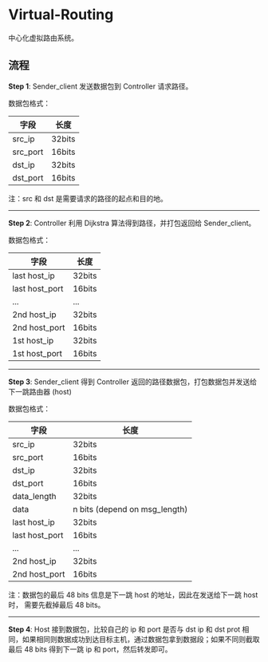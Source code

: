 # Virtual-Routing

中心化虚拟路由系统。

## 流程

**Step 1**: Sender_client 发送数据包到 Controller 请求路径。

数据包格式：

|字段|长度|
|---|---|
| src_ip | 32bits |
| src_port | 16bits |
| dst_ip | 32bits |
| dst_port | 16bits |

注：src 和 dst 是需要请求的路径的起点和目的地。

---

**Step 2**: Controller 利用 Dijkstra 算法得到路径，并打包返回给 Sender_client。

数据包格式：

|字段|长度|
|---|---|
| last host_ip | 32bits |
| last host_port | 16bits |
| ... | ... |
| 2nd host_ip | 32bits |
| 2nd host_port | 16bits |
| 1st host_ip | 32bits |
| 1st host_port | 16bits |

---

**Step 3**: Sender_client 得到 Controller 返回的路径数据包，打包数据包并发送给下一跳路由器 (host)

数据包格式：

|字段|长度|
|---|---|
| src_ip | 32bits |
| src_port | 16bits |
| dst_ip | 32bits |
| dst_port | 16bits |
| data_length | 32bits |
| data | n bits (depend on msg_length) |
| last host_ip | 32bits |
| last host_port | 16bits |
| ... | ... |
| 2nd host_ip | 32bits |
| 2nd host_port | 16bits |

注：数据包的最后 48 bits 信息是下一跳 host 的地址，因此在发送给下一跳 host 时， 需要先截掉最后 48 bits。

---

**Step 4**: Host 接到数据包，比较自己的 ip 和 port 是否与 dst ip 和 dst prot 相同，如果相同则数据成功到达目标主机，通过数据包拿到数据段；如果不同则截取最后 48 bits 得到下一跳 ip 和 port，然后转发即可。

